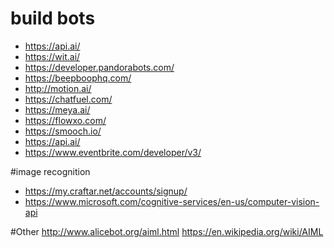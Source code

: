 # build bots
* https://api.ai/
* https://wit.ai/
* https://developer.pandorabots.com/
* https://beepboophq.com/
* http://motion.ai/
* https://chatfuel.com/
* https://meya.ai/
* https://flowxo.com/
* https://smooch.io/
* https://api.ai/
* https://www.eventbrite.com/developer/v3/

#image recognition
* https://my.craftar.net/accounts/signup/
* https://www.microsoft.com/cognitive-services/en-us/computer-vision-api

#Other
http://www.alicebot.org/aiml.html
https://en.wikipedia.org/wiki/AIML
